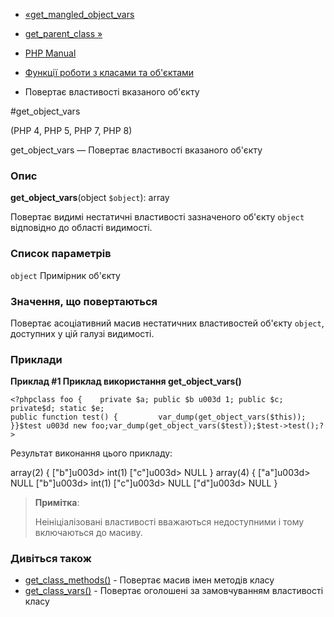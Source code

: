 - [«get_mangled_object_vars](function.get-mangled-object-vars.md)
- [get_parent_class »](function.get-parent-class.md)

- [PHP Manual](index.md)
- [Функції роботи з класами та об'єктами](ref.classobj.md)
- Повертає властивості вказаного об'єкту

#get_object_vars

(PHP 4, PHP 5, PHP 7, PHP 8)

get_object_vars — Повертає властивості вказаного об'єкту

### Опис

**get_object_vars**(object `$object`): array

Повертає видимі нестатичні властивості зазначеного об'єкту `object`
відповідно до області видимості.

### Список параметрів

`object`
Примірник об'єкту

### Значення, що повертаються

Повертає асоціативний масив нестатичних властивостей об'єкту `object`,
доступних у цій галузі видимості.

### Приклади

**Приклад #1 Приклад використання **get_object_vars()****

`<?phpclass foo {    private $a; public $b u003d 1; public $c; private$d; static $e; public function test() {         var_dump(get_object_vars($this)); }}$test u003d new foo;var_dump(get_object_vars($test));$test->test();?> `

Результат виконання цього прикладу:

array(2) {
["b"]u003d>
int(1)
["c"]u003d>
NULL
}
array(4) {
["a"]u003d>
NULL
["b"]u003d>
int(1)
["c"]u003d>
NULL
["d"]u003d>
NULL
}

> **Примітка**:
>
> Неініціалізовані властивості вважаються недоступними і тому
> включаються до масиву.

### Дивіться також

- [get_class_methods()](function.get-class-methods.md) - Повертає
масив імен методів класу
- [get_class_vars()](function.get-class-vars.md) - Повертає
оголошені за замовчуванням властивості класу
